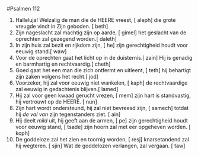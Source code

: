 #Psalmen 112
1. Halleluja! Welzalig de man die de HEERE vreest, [ aleph] die grote vreugde vindt in Zijn geboden. [ beth] 
2. Zijn nageslacht zal machtig zijn op aarde, [ gimel] het geslacht van de oprechten zal gezegend worden.[ daleth] 
3. In zijn huis zal bezit en rijkdom zijn, [ he] zijn gerechtigheid houdt voor eeuwig stand.[ waw] 
4. Voor de oprechten gaat het licht op in de duisternis.[ zain] Hij is genadig en barmhartig en rechtvaardig.[ cheth] 
5. Goed gaat het een man die zich ontfermt en uitleent, [ teth] hij behartigt zijn zaken volgens het recht.[ jod] 
6. Voorzeker, hij zal voor eeuwig niet wankelen, [ kaph] de rechtvaardige zal eeuwig in gedachtenis blijven.[ lamed] 
7. Hij zal voor geen kwaad gerucht vrezen, [ mem] zijn hart is standvastig, hij vertrouwt op de HEERE. [ nun] 
8. Zijn hart wordt ondersteund, hij zal niet bevreesd zijn, [ samech] totdat hij *de val van* zijn tegenstanders ziet. [ ain] 
9. Hij deelt *mild* uit, hij geeft aan de armen, [ pe] zijn gerechtigheid houdt voor eeuwig stand, [ tsade] zijn hoorn zal met eer opgeheven worden. [ koph] 
10. De goddeloze zal het zien en toornig worden, [ resj] knarsetandend zal hij wegteren. [ sjin] Wat de goddelozen verlangen, zal vergaan. [ taw]
